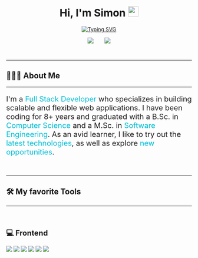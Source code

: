 <h1 align="center"> 
  Hi, I'm Simon 
    <img src="https://media.giphy.com/media/hvRJCLFzcasrR4ia7z/giphy.gif" width="28px" height="28px">
</h1>

<p align="center">
<a href="https://git.io/typing-svg">
  <img src="https://readme-typing-svg.herokuapp.com?font=Roboto&size=32&duration=4000&pause=1000&color=00BCD4&center=true&vCenter=true&width=440&lines=I'm+a+Full+Stack+Developer;I+make+ideas+come+to+life" alt="Typing SVG" />
  </a>
</p>

<p style="display: flex; gap: 30px; justify-content: center">
	<a href="https://www.linkedin.com/in/simonkostin/">
		<img src="https://img.shields.io/badge/LinkedIn-0077B5?style=for-the-badge&logo=linkedin&logoColor=white"/>
	</a>
	<a href="https://www.simon-kostin.de">
		<img src="https://img.shields.io/badge/website-000000?style=for-the-badge&logo=About.me&logoColor=aqua" />
	</a>
</p>
<br />

---

## 🧑🏻‍💻 About Me

---

<p style="font-size: 20px">
	I'm a <span style="color: #00BCD4">Full Stack Developer</span> who specializes in building scalable and flexible web applications. I have been coding for 8+ years and graduated with a B.Sc. in <span style="color: #00BCD4">Computer Science</span> and a M.Sc. in <span style="color: #00BCD4">Software Engineering</span>. As an avid learner, I like to try out the <span style="color: #00BCD4">latest technologies</span>, as well as explore <span style="color: #00BCD4">new opportunities</span>. 
</p>
<br />

---

## 🛠️ My favorite Tools

---

<br />

<h3 style="font-size: 20px; margin-bottom: 15px">💻 Frontend</h3>
<p>
	<img src="https://img.shields.io/badge/React-20232A?style=for-the-badge&logo=react&logoColor=61DAFB"/>
	<img src="https://img.shields.io/badge/HTML5-E34F26?style=for-the-badge&logo=html5&logoColor=white"/>
	<img src="https://img.shields.io/badge/CSS3-1572B6?style=for-the-badge&logo=css3&logoColor=white"/>
	<img src="https://img.shields.io/badge/Material%20UI-007FFF?style=for-the-badge&logo=mui&logoColor=white"/>
	<img src="https://img.shields.io/badge/Bootstrap-563D7C?style=for-the-badge&logo=bootstrap&logoColor=white"/>
	<img src="https://img.shields.io/badge/Sass-CC6699?style=for-the-badge&logo=sass&logoColor=white"/>
</p>
